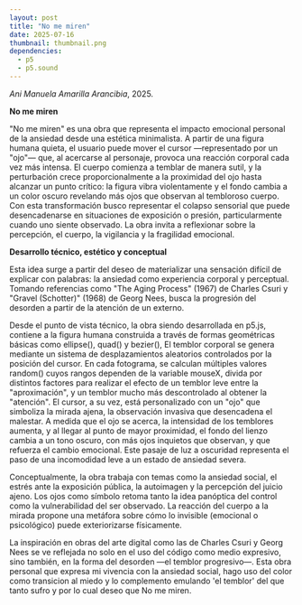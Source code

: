 ```yaml
---
layout: post
title: "No me miren"
date: 2025-07-16
thumbnail: thumbnail.png
dependencies:
  - p5
  - p5.sound
---
```


<div id="div-sketch">
  <script type="text/javascript" src="sketch.js"></script>
</div>

_Ani Manuela Amarilla Arancibia_, 2025.

**No me miren**

"No me miren" es una obra que representa el impacto emocional personal de la ansiedad desde una estética minimalista. A partir de una figura humana quieta, el usuario puede mover el cursor —representado por un "ojo"— que, al acercarse al personaje, provoca una reacción corporal cada vez más intensa. El cuerpo comienza a temblar de manera sutil, y la perturbación crece proporcionalmente a la proximidad del ojo hasta alcanzar un punto crítico: la figura vibra violentamente y el fondo cambia a un color oscuro revelando más ojos que observan al tembloroso cuerpo. Con esta transformación busco representar el colapso sensorial que puede desencadenarse en situaciones de exposición o presión, particularmente cuando uno siente observado. La obra invita a reflexionar sobre la percepción, el cuerpo, la vigilancia y la fragilidad emocional.

**Desarrollo técnico, estético y conceptual**

Esta idea surge a partir del deseo de materializar una sensación difícil de explicar con palabras: la ansiedad como experiencia corporal y perceptual. Tomando referencias como "The Aging Process" (1967) de Charles Csuri y "Gravel (Schotter)" (1968) de Georg Nees, busca la progresión del desorden a partir de la atención de un externo.

Desde el punto de vista técnico, la obra siendo desarrollada en p5.js, contiene a la figura humana construida a través de formas geométricas básicas como ellipse(), quad() y bezier(), El temblor corporal se genera mediante un sistema de desplazamientos aleatorios controlados por la posición del cursor. En cada fotograma, se calculan múltiples valores random() cuyos rangos dependen de la variable mouseX, divida por distintos factores para realizar el efecto de un temblor leve entre la "aproximación", y un temblor mucho más descontrolado al obtener la "atención". El cursor, a su vez, está personalizado con un "ojo" que simboliza la mirada ajena, la observación invasiva que desencadena el malestar. A medida que el ojo se acerca, la intensidad de los temblores aumenta, y al llegar al punto de mayor proximidad, el fondo del lienzo cambia a un tono oscuro, con más ojos inquietos que observan, y que refuerza el cambio emocional. Este pasaje de luz a oscuridad representa el paso de una incomodidad leve a un estado de ansiedad severa.

Conceptualmente, la obra trabaja con temas como la ansiedad social, el estrés ante la exposición pública, la autoimagen y la percepción del juicio ajeno. Los ojos como símbolo retoma tanto la idea panóptica del control como la vulnerabilidad del ser observado. La reacción del cuerpo a la mirada propone una metáfora sobre cómo lo invisible (emocional o psicológico) puede exteriorizarse físicamente.

La inspiración en obras del arte digital como las de Charles Csuri y Georg Nees se ve reflejada no solo en el uso del código como medio expresivo, sino también, en la forma del desorden —el temblor progresivo—. Esta obra personal que expresa mi vivencia con la ansiedad social, hago uso del color como transicion al miedo y lo complemento emulando 'el temblor' del que tanto sufro y por lo cual deseo que No me miren.